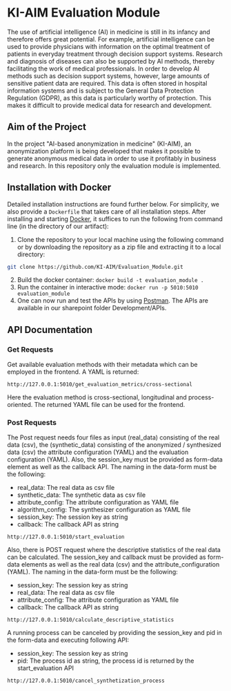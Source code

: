 # KI-AIM Evaluation Module

The use of artificial intelligence (AI) in medicine is still in its infancy and therefore offers great potential. For example, artificial intelligence can be used to provide physicians with information on the optimal treatment of patients in everyday treatment through decision support systems. Research and diagnosis of diseases can also be supported by AI methods, thereby facilitating the work of medical professionals. In order to develop AI methods such as decision support systems, however, large amounts of sensitive patient data are required. This data is often stored in hospital information systems and is subject to the General Data Protection Regulation (GDPR), as this data is particularly worthy of protection. This makes it difficult to provide medical data for research and development.

## Aim of the Project

In the project "AI-based anonymization in medicine" (KI-AIM), an anonymization platform is being developed that makes it possible to generate anonymous medical data in order to use it profitably in business and research. In this repository only the evaluation module is implemented. 

## Installation with Docker

Detailed installation instructions are found further below.
For simplicity, we also provide a `Dockerfile` that takes care of all installation steps.
After installing and starting [Docker](https://www.docker.com/get-started/), it suffices to run the following from command line (in the directory of our artifact):

1. Clone the repository to your local machine using the following command or by downloading the repository as a zip file and extracting it to a local directory:
```bash
git clone https://github.com/KI-AIM/Evaluation_Module.git
```
2. Build the docker container: `docker build -t evaluation_module .`
3. Run the container in interactive mode: `docker run -p 5010:5010 evaluation_module`
4. One can now run and test the APIs by using [Postman](https://www.postman.com). The APIs are available in our sharepoint folder Development/APIs. 


## API Documentation

### Get Requests
Get available evaluation methods with their metadata which can be employed in the frontend.
A YAML is returned: 
```
http://127.0.0.1:5010/get_evaluation_metrics/cross-sectional
```
Here the evaluation method is cross-sectional, longitudinal and process-oriented. The returned YAML file can be used for the frontend.



### Post Requests
The Post request needs four files as input (real_data) consisting of the real data (csv), the (synthetic_data) 
consisting of the anonymized / synthesized data (csv) the attribute configuration (YAML) and 
the evaluation configuration (YAML). Also, the session_key must be provided as form-data element as well as the 
callback API. The naming in the data-form must be the following: 
- real_data: The real data as csv file
- synthetic_data: The synthetic data as csv file
- attribute_config: The attribute configuration as YAML file
- algorithm_config: The synthesizer configuration as YAML file
- session_key: The session key as string
- callback: The callback API as string

```
http://127.0.0.1:5010/start_evaluation
```

Also, there is POST request where the descriptive statistics of the real data can be calculated. The session_key and 
callback must be provided as form-data elements as well as the real data (csv) and the attribute_configuration (YAML). 
The naming in the data-form must be the following: 
- session_key: The session key as string
- real_data: The real data as csv file
- attribute_config: The attribute configuration as YAML file
- callback: The callback API as string

```
http://127.0.0.1:5010/calculate_descriptive_statistics
```




A running process can be canceled by providing the session_key and pid in the form-data and executing following API: 
- session_key: The session key as string
- pid: The process id as string, the process id is returned by the start_evaluation API
```
http://127.0.0.1:5010/cancel_synthetization_process
```